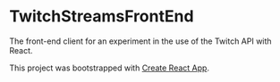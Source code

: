 # TwitchStreamsFrontEnd

The front-end client for an experiment in the use of the Twitch API with React.

This project was bootstrapped with [Create React App](https://github.com/facebook/create-react-app).
